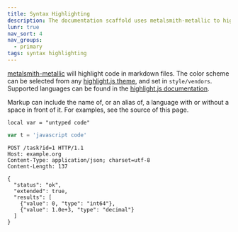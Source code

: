 ```yaml
---
title: Syntax Highlighting
description: The documentation scaffold uses metalsmith-metallic to highlight code in markdown files.
lunr: true
nav_sort: 4
nav_groups:
  - primary
tags: syntax highlighting
---
```

[metalsmith-metallic](https://github.com/weswigham/metalsmith-metallic) will highlight code in markdown files. The color scheme can be selected from any [highlight.js theme](https://github.com/isagalaev/highlight.js/tree/master/src/styles), and set in `style/vendors`. Supported languages can be found in the [highlight.js documentation](http://highlightjs.readthedocs.io/en/latest/css-classes-reference.html#language-names-and-aliases).

Markup can include the name of, or an alias of, a language with or without a space in front of it. For examples, see the source of this page.

```
local var = "untyped code"
```

```js
var t = 'javascript code'
```

``` http
POST /task?id=1 HTTP/1.1
Host: example.org
Content-Type: application/json; charset=utf-8
Content-Length: 137

{
  "status": "ok",
  "extended": true,
  "results": [
    {"value": 0, "type": "int64"},
    {"value": 1.0e+3, "type": "decimal"}
  ]
}
```
